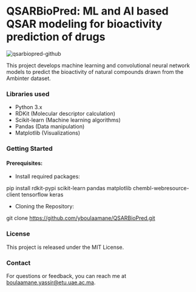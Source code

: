 # QSARBioPred: ML and AI based QSAR modeling for bioactivity prediction of drugs
![qsarbiopred-github](https://github.com/yboulaamane/QSARBioPred/assets/7014404/81f9f34d-02f8-4720-80c1-eb1110412154)

This project develops machine learning and convolutional neural network models to predict the bioactivity of natural compounds drawn from the Ambinter dataset.

### Libraries used

- Python 3.x
- RDKit (Molecular descriptor calculation)
- Scikit-learn (Machine learning algorithms)
- Pandas (Data manipulation)
- Matplotlib (Visualizations)

### Getting Started

#### Prerequisites:

- Install required packages:

pip install rdkit-pypi scikit-learn pandas matplotlib chembl-webresource-client tensorflow keras

- Cloning the Repository:

git clone https://github.com/yboulaamane/QSARBioPred.git

### License

This project is released under the MIT License.

### Contact

For questions or feedback, you can reach me at boulaamane.yassir@etu.uae.ac.ma.
